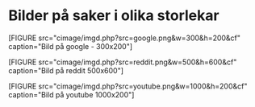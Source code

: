 Bilder på saker i olika storlekar
=============================================

[FIGURE src="cimage/imgd.php?src=google.png&w=300&h=200&cf" caption="Bild på google - 300x200"]

[FIGURE src="cimage/imgd.php?src=reddit.png&w=500&h=600&cf" caption="Bild på reddit 500x600"]

[FIGURE src="cimage/imgd.php?src=youtube.png&w=1000&h=200&cf" caption="Bild på youtube 1000x200"]

